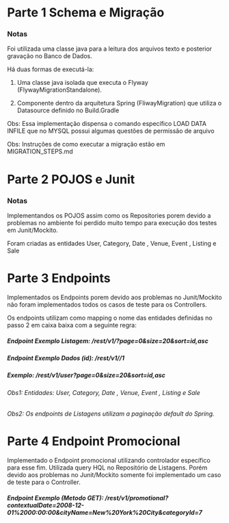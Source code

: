 # Parte 1 Schema e Migração

### Notas 

Foi utilizada uma classe java para a leitura dos arquivos texto e posterior gravação no Banco de Dados. 

Há duas formas de executá-la: 

1) Uma classe java isolada que executa o Flyway (FlywayMigrationStandalone). 

2) Componente dentro da arquitetura Spring (FliwayMigration) que utiliza o Datasource definido no Build.Gradle  

Obs: Essa implementação dispensa o comando específico LOAD DATA INFILE que no MYSQL possui algumas questões de permissão de arquivo

Obs: Instruções de como executar a migração estão em MIGRATION_STEPS.md


# Parte 2 POJOS e Junit

### Notas 

Implementandos os POJOS assim como os Repositories porem devido a problemas no ambiente foi perdido muito tempo para execução dos testes em Junit/Mockito.  

Foram criadas as entidades User, Category, Date , Venue, Event , Listing e Sale

# Parte 3 Endpoints  
  
Implementados os Endpoints porem devido aos problemas no Junit/Mockito não foram implementados todos os casos de teste para os Controllers.  

Os endpoints utilizam como mapping o nome das entidades definidas no passo 2 em caixa baixa com a seguinte regra: 
  
##### Endpoint Exemplo Listagem:     /rest/v1/<entidade>?page=0&size=20&sort=id,asc
##### Endpoint Exemplo Dados (id):   /rest/v1/<entidade>/1

##### Exemplo: /rest/v1/user?page=0&size=20&sort=id,asc    

###### Obs1: Entidades: User, Category, Date , Venue, Event , Listing e Sale

###### Obs2: Os endpoints de Listagens utilizam a paginação default do Spring. 


# Parte 4 Endpoint Promocional 

Implementado o Endpoint promocional utilizando controlador específico para esse fim. Utilizada query HQL no Repositório de Listagens.  Porém devido aos problemas no Junit/Mockito somente foi implementado um caso de teste para o Controller. 

##### Endpoint Exemplo (Metodo GET):   /rest/v1/promotional?contextualDate=2008-12-01%2000:00:00&cityName=New%20York%20City&categoryId=7


 




   